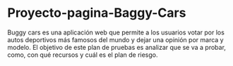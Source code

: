 # Proyecto-pagina-Baggy-Cars
Buggy cars es una aplicación web que permite a los usuarios votar por los autos deportivos más famosos del mundo y dejar una opinión por marca y modelo. El objetivo de este plan de pruebas es analizar que se va a probar, como, con qué recursos y cuál es el plan de riesgo.
